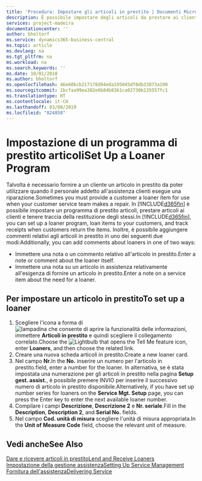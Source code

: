 ```yaml
---
title: 'Procedura: Impostare gli articoli in prestito | Documenti Microsoft'
description: È possibile impostare degli articoli da prestare ai clienti in sostituzione degli articoli che sono in assistenza.
services: project-madeira
documentationcenter: ''
author: bholtorf
ms.service: dynamics365-business-central
ms.topic: article
ms.devlang: na
ms.tgt_pltfrm: na
ms.workload: na
ms.search.keywords: ''
ms.date: 10/01/2018
ms.author: bholtorf
ms.openlocfilehash: 46e60bcb217178d94eda195045df0db33873a190
ms.sourcegitcommit: 1bcfaa99ea302e6b84b8361ca02730b135557fc1
ms.translationtype: HT
ms.contentlocale: it-CH
ms.lasthandoff: 03/08/2019
ms.locfileid: "824858"
---
```

# <a name="set-up-a-loaner-program"></a><span data-ttu-id="2a135-103">Impostazione di un programma di prestito articoli</span><span class="sxs-lookup"><span data-stu-id="2a135-103">Set Up a Loaner Program</span></span>
<span data-ttu-id="2a135-104">Talvolta è necessario fornire a un cliente un articolo in prestito da poter utilizzare quando il personale addetto all'assistenza clienti esegue una riparazione.</span><span class="sxs-lookup"><span data-stu-id="2a135-104">Sometimes you must provide a customer a loaner item for use when your customer service team makes a repair.</span></span> <span data-ttu-id="2a135-105">In [!INCLUDE[d365fin](includes/d365fin_md.md)] è possibile impostare un programma di prestito articoli, prestare articoli ai clienti e tenere traccia della restituzione degli stessi.</span><span class="sxs-lookup"><span data-stu-id="2a135-105">In [!INCLUDE[d365fin](includes/d365fin_md.md)], you can set up a loaner program, loan items to your customers, and track receipts when customers return the items.</span></span> <span data-ttu-id="2a135-106">Inoltre, è possibile aggiungere commenti relativi agli articoli in prestito in uno dei seguenti due modi:</span><span class="sxs-lookup"><span data-stu-id="2a135-106">Additionally, you can add comments about loaners in one of two ways:</span></span>  
  
* <span data-ttu-id="2a135-107">Immettere una nota o un commento relativo all'articolo in prestito.</span><span class="sxs-lookup"><span data-stu-id="2a135-107">Enter a note or comment about the loaner itself.</span></span>  
* <span data-ttu-id="2a135-108">Immettere una nota su un articolo in assistenza relativamente all'esigenza di fornire un articolo in prestito.</span><span class="sxs-lookup"><span data-stu-id="2a135-108">Enter a note on a service item about the need for a loaner.</span></span>  

## <a name="to-set-up-a-loaner"></a><span data-ttu-id="2a135-109">Per impostare un articolo in prestito</span><span class="sxs-lookup"><span data-stu-id="2a135-109">To set up a loaner</span></span>  
1. <span data-ttu-id="2a135-110">Scegliere l'icona a forma di ![lampadina che consente di aprire la funzionalità delle informazioni](media/ui-search/search_small.png "Informazioni sull'operazione che si desidera eseguire"), immettere **Articoli in prestito** e quindi scegliere il collegamento correlato.</span><span class="sxs-lookup"><span data-stu-id="2a135-110">Choose the ![Lightbulb that opens the Tell Me feature](media/ui-search/search_small.png "Tell me what you want to do") icon, enter **Loaners**, and then choose the related link.</span></span>  
2. <span data-ttu-id="2a135-111">Creare una nuova scheda articoli in prestito.</span><span class="sxs-lookup"><span data-stu-id="2a135-111">Create a new loaner card.</span></span> 
3. <span data-ttu-id="2a135-112">Nel campo **Nr.**</span><span class="sxs-lookup"><span data-stu-id="2a135-112">In the **No.**</span></span> <span data-ttu-id="2a135-113">inserire un numero per l'articolo in prestito.</span><span class="sxs-lookup"><span data-stu-id="2a135-113">field, enter a number for the loaner.</span></span> <span data-ttu-id="2a135-114">In alternativa, se è stata impostata una numerazione per gli articoli in prestito nella pagina **Setup gest. assist.**, è possibile premere INVIO per inserire il successivo numero di articolo in prestito disponibile.</span><span class="sxs-lookup"><span data-stu-id="2a135-114">Alternatively, if you have set up number series for loaners on the **Service Mgt. Setup** page, you can press the Enter key to enter the next available loaner number.</span></span>  
4. <span data-ttu-id="2a135-115">Compilare i campi **Descrizione**, **Descrizione 2** e **Nr. seriale**.</span><span class="sxs-lookup"><span data-stu-id="2a135-115">Fill in the **Description**, **Description 2**, and **Serial No.** fields.</span></span>  
5. <span data-ttu-id="2a135-116">Nel campo **Cod. unità di misura** scegliere l'unità di misura appropriata.</span><span class="sxs-lookup"><span data-stu-id="2a135-116">In the **Unit of Measure Code** field, choose the relevant unit of measure.</span></span>  
  
## <a name="see-also"></a><span data-ttu-id="2a135-117">Vedi anche</span><span class="sxs-lookup"><span data-stu-id="2a135-117">See Also</span></span>
[<span data-ttu-id="2a135-118">Dare e ricevere articoli in prestito</span><span class="sxs-lookup"><span data-stu-id="2a135-118">Lend and Receive Loaners</span></span>](service-how-to-lend-receive-loaners.md)  
[<span data-ttu-id="2a135-119">Impostazione della gestione assistenza</span><span class="sxs-lookup"><span data-stu-id="2a135-119">Setting Up Service Management</span></span>](service-setup-service.md)  
[<span data-ttu-id="2a135-120">Fornitura dell'assistenza</span><span class="sxs-lookup"><span data-stu-id="2a135-120">Delivering Service</span></span>](service-deliver-service.md)  

